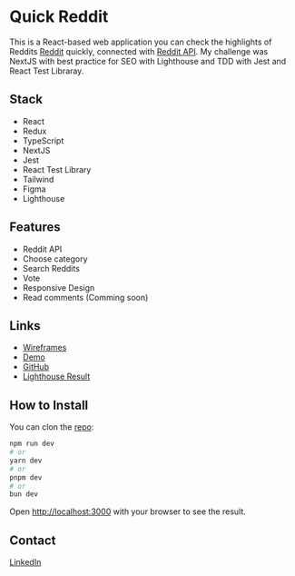 # Quick Reddit

This is a React-based web application you can check the highlights of Reddits [Reddit](https://www.reddit.com/) quickly, connected with [Reddit API](https://www.reddit.com/dev/api/). My challenge was NextJS with best practice for SEO with Lighthouse and TDD with Jest and React Test Libraray.

## Stack

- React
- Redux
- TypeScript
- NextJS
- Jest
- React Test Library
- Tailwind
- Figma
- Lighthouse

## Features

- Reddit API
- Choose category
- Search Reddits
- Vote
- Responsive Design
- Read comments (Comming soon)

## Links

- [Wireframes](https://www.figma.com/design/zIQANYhXAmemJGJ90hLyGC/QuickReddit?node-id=1-2&t=RmtW4m94gKsWJ9S3-1)
- [Demo](https://quickreddit.vercel.app/)
- [GitHub](https://github.com/kizuyoko/quickreddit)
- [Lighthouse Result](https://pagespeed.web.dev/analysis/https-quickreddit-vercel-app/gqct0jytuk?form_factor=mobile)

## How to Install

You can clon the [repo](https://github.com/kizuyoko/quickreddit):

```bash
npm run dev
# or
yarn dev
# or
pnpm dev
# or
bun dev
```

Open [http://localhost:3000](http://localhost:3000) with your browser to see the result.

## Contact

[LinkedIn](https://www.linkedin.com/in/kizuyoko/)
